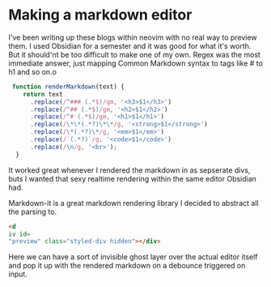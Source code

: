 # Making a markdown editor

I've been writing up these blogs within neovim with no real way to preview them. I used Obsidian for a semester and it was good for what it's worth. But it should'nt be too difficult to make one of my own.
Regex was the most immediate answer, just mapping Common Markdown syntax to tags like # to h1 and so on.o

```javascript
 function renderMarkdown(text) {
    return text
      .replace(/^### (.*$)/gm, '<h3>$1</h3>')
      .replace(/^## (.*$)/gm, '<h2>$1</h2>')
      .replace(/^# (.*$)/gm, '<h1>$1</h1>')
      .replace(/\*\*(.*?)\*\*/g, '<strong>$1</strong>')
      .replace(/\*(.*?)\*/g, '<em>$1</em>')
      .replace(/`(.*?)`/g, '<code>$1</code>')
      .replace(/\n/g, '<br>');
  }
```

It worked great whenever I rendered the markdown in as sepserate divs, buts I wanted that sexy realtime rendering within the same editor Obsidian had. 

Markdown-it is a great markdown rendering library I decided to abstract all the parsing to.

```html   <div id="editor" class="styled-div visible" contenteditable="true" spellcheck="false"></div>
<d
iv id=
"preview" class="styled-div hidden"></div>
```
Here we can have a sort of invisible ghost layer over the actual editor itself and pop it up with the rendered markdown on a debounce triggered on input.
